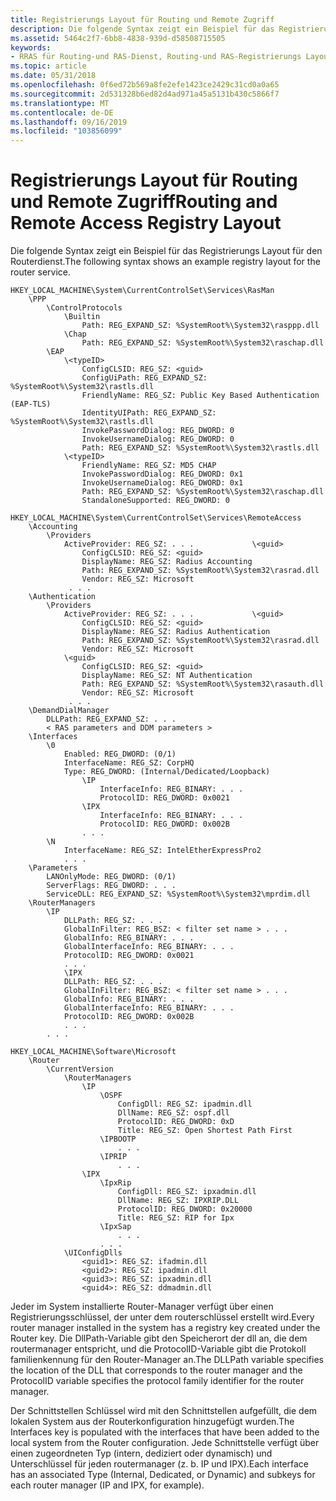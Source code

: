 ```yaml
---
title: Registrierungs Layout für Routing und Remote Zugriff
description: Die folgende Syntax zeigt ein Beispiel für das Registrierungs Layout für den Routerdienst.
ms.assetid: 5464c2f7-6bb8-4838-939d-d58508715505
keywords:
- RRAS für Routing-und RAS-Dienst, Routing-und RAS-Registrierungs Layout
ms.topic: article
ms.date: 05/31/2018
ms.openlocfilehash: 0f6ed72b569a8fe2efe1423ce2429c31cd0a0a65
ms.sourcegitcommit: 2d531328b6ed82d4ad971a45a5131b430c5866f7
ms.translationtype: MT
ms.contentlocale: de-DE
ms.lasthandoff: 09/16/2019
ms.locfileid: "103856099"
---
```

# <a name="routing-and-remote-access-registry-layout"></a><span data-ttu-id="17ada-104">Registrierungs Layout für Routing und Remote Zugriff</span><span class="sxs-lookup"><span data-stu-id="17ada-104">Routing and Remote Access Registry Layout</span></span>

<span data-ttu-id="17ada-105">Die folgende Syntax zeigt ein Beispiel für das Registrierungs Layout für den Routerdienst.</span><span class="sxs-lookup"><span data-stu-id="17ada-105">The following syntax shows an example registry layout for the router service.</span></span>

``` syntax
HKEY_LOCAL_MACHINE\System\CurrentControlSet\Services\RasMan 
    \PPP
        \ControlProtocols
            \Builtin
                Path: REG_EXPAND_SZ: %SystemRoot%\System32\rasppp.dll
            \Chap
                Path: REG_EXPAND_SZ: %SystemRoot%\System32\raschap.dll
        \EAP 
            \<typeID> 
                ConfigCLSID: REG_SZ: <guid> 
                ConfigUiPath: REG_EXPAND_SZ: %SystemRoot%\System32\rastls.dll 
                FriendlyName: REG_SZ: Public Key Based Authentication (EAP-TLS) 
                IdentityUIPath: REG_EXPAND_SZ: %SystemRoot%\System32\rastls.dll 
                InvokePasswordDialog: REG_DWORD: 0 
                InvokeUsernameDialog: REG_DWORD: 0 
                Path: REG_EXPAND_SZ: %SystemRoot%\System32\rastls.dll 
            \<typeID> 
                FriendlyName: REG_SZ: MD5 CHAP 
                InvokePasswordDialog: REG_DWORD: 0x1 
                InvokeUsernameDialog: REG_DWORD: 0x1 
                Path: REG_EXPAND_SZ: %SystemRoot%\System32\raschap.dll 
                StandaloneSupported: REG_DWORD: 0 
 
HKEY_LOCAL_MACHINE\System\CurrentControlSet\Services\RemoteAccess 
    \Accounting 
        \Providers 
            ActiveProvider: REG_SZ: . . .             \<guid>
                ConfigCLSID: REG_SZ: <guid>
                DisplayName: REG_SZ: Radius Accounting
                Path: REG_EXPAND_SZ: %SystemRoot%\System32\rasrad.dll
                Vendor: REG_SZ: Microsoft
             . . . 
    \Authentication 
        \Providers 
            ActiveProvider: REG_SZ: . . .             \<guid>
                ConfigCLSID: REG_SZ: <guid>
                DisplayName: REG_SZ: Radius Authentication
                Path: REG_EXPAND_SZ: %SystemRoot%\System32\rasrad.dll
                Vendor: REG_SZ: Microsoft
            \<guid>
                ConfigCLSID: REG_SZ: <guid>
                DisplayName: REG_SZ: NT Authentication
                Path: REG_EXPAND_SZ: %SystemRoot%\System32\rasauth.dll
                Vendor: REG_SZ: Microsoft
             . . . 
    \DemandDialManager
        DLLPath: REG_EXPAND_SZ: . . . 
        < RAS parameters and DDM parameters > 
    \Interfaces
        \0
            Enabled: REG_DWORD: (0/1) 
            InterfaceName: REG_SZ: CorpHQ 
            Type: REG_DWORD: (Internal/Dedicated/Loopback) 
                \IP
                    InterfaceInfo: REG_BINARY: . . . 
                    ProtocolID: REG_DWORD: 0x0021 
                \IPX
                    InterfaceInfo: REG_BINARY: . . . 
                    ProtocolID: REG_DWORD: 0x002B
                . . . 
        \N
            InterfaceName: REG_SZ: IntelEtherExpressPro2 
            . . . 
    \Parameters 
        LANOnlyMode: REG_DWORD: (0/1) 
        ServerFlags: REG_DWORD: . . . 
        ServiceDLL: REG_EXPAND_SZ: %SystemRoot%\System32\mprdim.dll
    \RouterManagers 
        \IP 
            DLLPath: REG_SZ: . . . 
            GlobalInFilter: REG_BSZ: < filter set name > . . . 
            GlobalInfo: REG_BINARY: . . . 
            GlobalInterfaceInfo: REG_BINARY: . . . 
            ProtocolID: REG_DWORD: 0x0021 
            . . . 
            \IPX 
            DLLPath: REG_SZ: . . . 
            GlobalInFilter: REG_BSZ: < filter set name > . . . 
            GlobalInfo: REG_BINARY: . . . 
            GlobalInterfaceInfo: REG_BINARY: . . . 
            ProtocolID: REG_DWORD: 0x002B 
            . . . 
        . . .
 
HKEY_LOCAL_MACHINE\Software\Microsoft 
    \Router 
        \CurrentVersion 
            \RouterManagers 
                \IP 
                    \OSPF 
                        ConfigDll: REG_SZ: ipadmin.dll 
                        DllName: REG_SZ: ospf.dll 
                        ProtocolID: REG_DWORD: 0xD 
                        Title: REG_SZ: Open Shortest Path First 
                    \IPBOOTP
                        . . . 
                    \IPRIP
                        . . . 
                \IPX 
                    \IpxRip 
                        ConfigDll: REG_SZ: ipxadmin.dll 
                        DllName: REG_SZ: IPXRIP.DLL 
                        ProtocolID: REG_DWORD: 0x20000 
                        Title: REG_SZ: RIP for Ipx 
                    \IpxSap
                        . . . 
                    . . . 
            \UIConfigDlls 
                <guid1>: REG_SZ: ifadmin.dll 
                <guid2>: REG_SZ: ipadmin.dll 
                <guid3>: REG_SZ: ipxadmin.dll 
                <guid4>: REG_SZ: ddmadmin.dll
```

<span data-ttu-id="17ada-106">Jeder im System installierte Router-Manager verfügt über einen Registrierungsschlüssel, der unter dem routerschlüssel erstellt wird.</span><span class="sxs-lookup"><span data-stu-id="17ada-106">Every router manager installed in the system has a registry key created under the Router key.</span></span> <span data-ttu-id="17ada-107">Die DllPath-Variable gibt den Speicherort der dll an, die dem routermanager entspricht, und die ProtocolID-Variable gibt die Protokoll familienkennung für den Router-Manager an.</span><span class="sxs-lookup"><span data-stu-id="17ada-107">The DLLPath variable specifies the location of the DLL that corresponds to the router manager and the ProtocolID variable specifies the protocol family identifier for the router manager.</span></span>

<span data-ttu-id="17ada-108">Der Schnittstellen Schlüssel wird mit den Schnittstellen aufgefüllt, die dem lokalen System aus der Routerkonfiguration hinzugefügt wurden.</span><span class="sxs-lookup"><span data-stu-id="17ada-108">The Interfaces key is populated with the interfaces that have been added to the local system from the Router configuration.</span></span> <span data-ttu-id="17ada-109">Jede Schnittstelle verfügt über einen zugeordneten Typ (intern, dediziert oder dynamisch) und Unterschlüssel für jeden routermanager (z. b. IP und IPX).</span><span class="sxs-lookup"><span data-stu-id="17ada-109">Each interface has an associated Type (Internal, Dedicated, or Dynamic) and subkeys for each router manager (IP and IPX, for example).</span></span>

 

 




